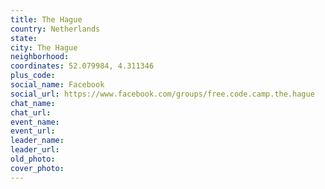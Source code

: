 ```yaml
---
title: The Hague
country: Netherlands
state: 
city: The Hague
neighborhood: 
coordinates: 52.079984, 4.311346
plus_code:
social_name: Facebook
social_url: https://www.facebook.com/groups/free.code.camp.the.hague
chat_name:
chat_url:
event_name:
event_url:
leader_name:
leader_url:
old_photo: 
cover_photo:
---
```

